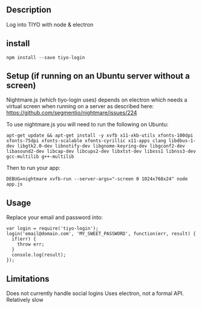 ## Description

Log into TIYO with node & electron

## install

`npm install --save tiyo-login`


## Setup (if running on an Ubuntu server without a screen)

Nightmare.js (which tiyo-login uses) depends on electron which needs a virtual screen when running on a server as described here:  https://github.com/segmentio/nightmare/issues/224

To use nightmare.js you will need to run the following on Ubuntu:

```
apt-get update && apt-get install -y xvfb x11-xkb-utils xfonts-100dpi xfonts-75dpi xfonts-scalable xfonts-cyrillic x11-apps clang libdbus-1-dev libgtk2.0-dev libnotify-dev libgnome-keyring-dev libgconf2-dev libasound2-dev libcap-dev libcups2-dev libxtst-dev libxss1 libnss3-dev gcc-multilib g++-multilib
```


Then to run your app:

```
DEBUG=nightmare xvfb-run --server-args="-screen 0 1024x768x24" node app.js
```


## Usage

Replace your email and password into:

```
var login = require('tiyo-login');
login('email@domain.com', 'MY_SWEET_PASSWORD', function(err, result) {
  if(err) {
    throw err;
  }
  console.log(result);
});
```

## Limitations

Does not currently handle social logins
Uses electron, not a formal API.
Relatively slow
